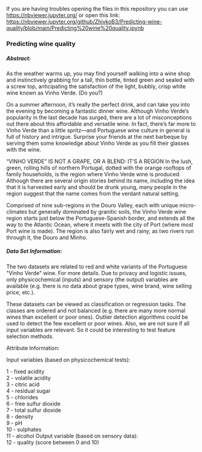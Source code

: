 If you are having troubles opening the files in this repository you can use https://nbviewer.jupyter.org/ or open this link: https://nbviewer.jupyter.org/github/ZhivkoB3/Predicting-wine-quality/blob/main/Predicting%20wine%20quality.ipynb

### Predicting wine quality

##### Abstract:<br>
As the weather warms up, you may find yourself walking into a wine shop and instinctively grabbing for a tall, thin bottle, tinted green and sealed with a screw top, anticipating the satisfaction of the light, bubbly, crisp white wine known as Vinho Verde. (Do you?)

On a summer afternoon, it’s really the perfect drink, and can take you into the evening by becoming a fantastic dinner wine. Although Vinho Verde’s popularity in the last decade has surged, there are a lot of misconceptions out there about this affordable and versatile wine. In fact, there’s far more to Vinho Verde than a little spritz—and Portuguese wine culture in general is full of history and intrigue. Surprise your friends at the next barbeque by serving them some knowledge about Vinho Verde as you fill their glasses with the wine.

“VINHO VERDE” IS NOT A GRAPE, OR A BLEND: IT’S A REGION
In the lush, green, rolling hills of northern Portugal, dotted with the orange rooftops of family households, is the region where Vinho Verde wine is produced. Although there are several origin stories behind its name, including the idea that it is harvested early and should be drunk young, many people in the region suggest that the name comes from the verdant natural setting.

Comprised of nine sub-regions in the Douro Valley, each with unique micro-climates but generally dominated by granitic soils, the Vinho Verde wine region starts just below the Portuguese-Spanish border, and extends all the way to the Atlantic Ocean, where it meets with the city of Port (where most Port wine is made). The region is also fairly wet and rainy, as two rivers run through it, the Douro and Minho.

##### Data Set Information:<br>

The two datasets are related to red and white variants of the Portuguese "Vinho Verde" wine. For more details. Due to privacy and logistic issues, only physicochemical (inputs) and sensory (the output) variables are available (e.g. there is no data about grape types, wine brand, wine selling price, etc.).

These datasets can be viewed as classification or regression tasks. The classes are ordered and not balanced (e.g. there are many more normal wines than excellent or poor ones). Outlier detection algorithms could be used to detect the few excellent or poor wines. Also, we are not sure if all input variables are relevant. So it could be interesting to test feature selection methods.

Attribute Information:

Input variables (based on physicochemical tests):

1 - fixed acidity <br>
2 - volatile acidity <br>
3 - citric acid <br>
4 - residual sugar <br>
5 - chlorides <br>
6 - free sulfur dioxide <br>
7 - total sulfur dioxide <br>
8 - density <br>
9 - pH <br>
10 - sulphates <br>
11 - alcohol Output variable (based on sensory data): <br>
12 - quality (score between 0 and 10)<br>

